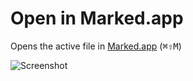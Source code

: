 # Open in Marked.app

Opens the active file in [Marked.app](http://markedapp.com) (<kbd>&#8984;&#8679;M</kbd>)

![Screenshot](https://dl.dropboxusercontent.com/u/714833/Atom/packages/marked/marked.png)
